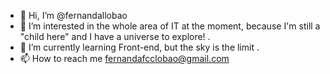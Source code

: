 - 👋 Hi, I’m @fernandallobao
- 👀 I’m interested in the whole area of IT at the moment, because I'm still a "child here" and I have a universe to explore! .
- 🌱 I’m currently learning Front-end, but the sky is the limit .
- 📫 How to reach me fernandafcclobao@gmail.com

<!---
fernandallobao/fernandallobao is a ✨ special ✨ repository because its `README.md` (this file) appears on your GitHub profile.
You can click the Preview link to take a look at your changes.
--->
